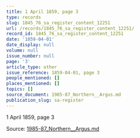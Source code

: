 ```yaml
---
title: 1 April 1859, page 3
type: records
slug: 1845_76_sa_register_content_12251
url: /records/1845_76_sa_register_content_12251/
record_id: 1845_76_sa_register_content_12251
date: '1859-04-01'
date_display: null
volume: null
issue_number: null
page: '3'
article_type: other
issue_reference: 1859-04-01, page 3
people_mentioned: []
places_mentioned: []
topics: []
source_document: 1985-87_Northern__Argus.md
publication_slug: sa-register
---
```


1 April 1859, page 3

Source: [1985-87_Northern__Argus.md](/downloads/markdown/1985-87_Northern__Argus.md)

